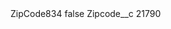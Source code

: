 <?xml version="1.0" encoding="UTF-8"?>
<CustomMetadata xmlns="http://soap.sforce.com/2006/04/metadata" xmlns:xsi="http://www.w3.org/2001/XMLSchema-instance" xmlns:xsd="http://www.w3.org/2001/XMLSchema">
    <label>ZipCode834</label>
    <protected>false</protected>
    <values>
        <field>Zipcode__c</field>
        <value xsi:type="xsd:string">21790</value>
    </values>
</CustomMetadata>
